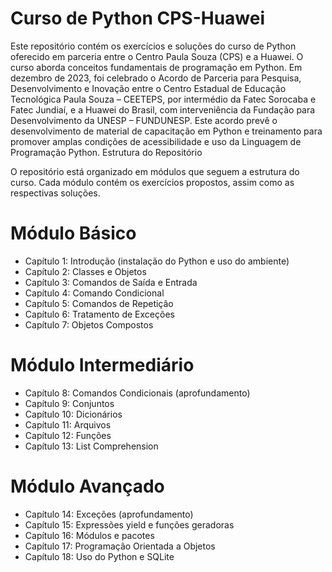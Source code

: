 # Curso de Python CPS-Huawei

Este repositório contém os exercícios e soluções do curso de Python oferecido em parceria entre o Centro Paula Souza (CPS) e a Huawei. O curso aborda conceitos fundamentais de programação em Python. Em dezembro de 2023, foi celebrado o Acordo de Parceria para Pesquisa, Desenvolvimento e Inovação entre o Centro Estadual de Educação Tecnológica Paula Souza – CEETEPS, por intermédio da Fatec Sorocaba e Fatec Jundiaí, e a Huawei do Brasil, com interveniência da Fundação para Desenvolvimento da UNESP – FUNDUNESP. Este acordo prevê o desenvolvimento de material de capacitação em Python e treinamento para promover amplas condições de acessibilidade e uso da Linguagem de Programação Python.
Estrutura do Repositório

O repositório está organizado em módulos que seguem a estrutura do curso. Cada módulo contém os exercícios propostos, assim como as respectivas soluções.

# Módulo Básico

- Capítulo 1: Introdução (instalação do Python e uso do ambiente)
- Capítulo 2: Classes e Objetos
- Capítulo 3: Comandos de Saída e Entrada
- Capítulo 4: Comando Condicional
- Capítulo 5: Comandos de Repetição
- Capítulo 6: Tratamento de Exceções
- Capítulo 7: Objetos Compostos

# Módulo Intermediário

- Capítulo 8: Comandos Condicionais (aprofundamento)
- Capítulo 9: Conjuntos
- Capítulo 10: Dicionários
- Capítulo 11: Arquivos
- Capítulo 12: Funções
- Capítulo 13: List Comprehension

# Módulo Avançado

- Capítulo 14: Exceções (aprofundamento)
- Capítulo 15: Expressões yield e funções geradoras
- Capítulo 16: Módulos e pacotes
- Capítulo 17: Programação Orientada a Objetos
- Capítulo 18: Uso do Python e SQLite
